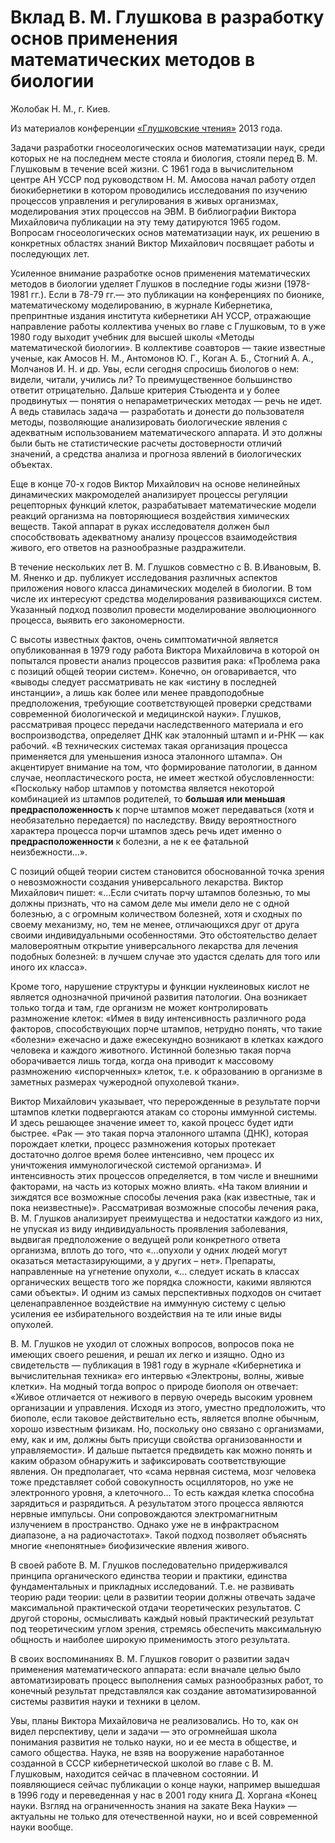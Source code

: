 # Вклад В. М. Глушкова в разработку основ применения математических методов в биологии

Жолобак Н. М., г. Киев.

Из материалов конференции [«Глушковские чтения»](index.md) 2013 года.

Задачи разработки гносеологических основ математизации наук, среди которых не на последнем месте стояла и биология, стояли перед В. М. Глушковым в течение всей жизни. С 1961 года в вычислительном центре АН УССР под руководством Н. М. Амосова начал работу отдел биокибернетики в котором проводились исследования по изучению процессов управления и регулирования в живых организмах, моделирования этих процессов на ЭВМ. В библиографии Виктора Михайловича публикации на эту тему датируются 1965 годом. Вопросам гносеологических основ математизации наук, их решению в конкретных областях знаний Виктор Михайлович посвящает работы и последующих лет.

Усиленное внимание разработке основ применения математических методов в биологии уделяет Глушков в последние годы жизни (1978-1981 гг.). Если в 78-79 гг.— это публикации на конференциях по бионике, математическому моделированию, в журнале Кибернетика, препринтные издания института кибернетики АН УССР, отражающие направление работы коллектива ученых во главе с Глушковым, то в уже 1980 году выходит учебник для высшей школы «Методы математической биологии». В коллективе соавторов — такие известные ученые, как Амосов Н. М., Антомонов Ю. Г., Коган А. Б., Стогний А. А., Молчанов И. Н. и др. Увы, если сегодня спросишь биологов о нем: видели, читали, учились ли? То преимущественное большинство ответит отрицательно. Дальше критерия Стьюдента и у более продвинутых — понятия о непараметрических методах — речь не идет. А ведь ставилась задача — разработать и донести до пользователя методы, позволяющие анализировать биологические явления с адекватным использованием математического аппарата. И это должны были быть не статистические расчеты достоверности отличий значений, а средства анализа и прогноза явлений в биологических объектах.

Еще в конце 70-х годов Виктор Михайлович на основе нелинейных динамических макромоделей анализирует процессы регуляции рецепторных функций клеток, разрабатывает математические модели реакций организма на повторяющиеся воздействия химических веществ. Такой аппарат в руках исследователя должен был способствовать адекватному анализу процессов взаимодействия живого, его ответов на разнообразные раздражители.

В течение нескольких лет В. М. Глушков совместно с В. В.Ивановым, В. М. Яненко и др. публикует исследования различных аспектов приложения нового класса динамических моделей в биологии. В том числе их интересуют средства моделирования развивающихся систем. Указанный подход позволил провести моделирование эволюционного процесса, выявить его закономерности.

С высоты известных фактов, очень симптоматичной является опубликованная в 1979 году работа Виктора Михайловича в которой он попытался провести анализ процессов развития рака: «Проблема рака с позиций общей теории систем». Конечно, он оговаривается, что «выводы следует рассматривать не как «истину в последней инстанции», а лишь как более или менее правдоподобные предположения, требующие соответствующей проверки средствами современной биологической и медицинской науки». Глушков, рассматривая процесс передачи наследственного материала и его воспроизводства, определяет ДНК как эталонный штамп и и-РНК — как рабочий. «В технических системах такая организация процесса применяется для уменьшения износа эталонного штампа». Он акцентирует внимание на том, что формирование патологии, в данном случае, неопластического роста, не имеет жесткой обусловленности: «Поскольку набор штампов у потомства является некоторой комбинацией из штампов родителей, то **большая или меньшая предрасположенность** к порче штампов может передаваться (хотя и необязательно передается) по наследству. Ввиду вероятностного характера процесса порчи штампов здесь речь идет именно о **предрасположенности** к болезни, а не к ее фатальной неизбежности...».

С позиций общей теории систем становится обоснованной точка зрения о невозможности создания универсального лекарства. Виктор Михайлович пишет: «...Если считать порчу штампов болезнью, то мы должны признать, что на самом деле мы имели дело не с одной болезнью, а с огромным количеством болезней, хотя и сходных по своему механизму, но, тем не менее, отличающихся друг от друга своими индивидуальными особенностями. Это обстоятельство делает маловероятным открытие универсального лекарства для лечения подобных болезней: в лучшем случае это удастся сделать для того или иного их класса».

Кроме того, нарушение структуры и функции нуклеиновых кислот не является однозначной причиной развития патологии. Она возникает только тогда и там, где организм не может контролировать размножение клеток: «Имея в виду интенсивность различного рода факторов, способствующих порче штампов, нетрудно понять, что такие «болезни» ежечасно и даже ежесекундно возникают в клетках каждого человека и каждого животного. Истинной болезнью такая порча оборачивается лишь тогда, когда она приводит к массовому размножению «испорченных» клеток, т.е. к образованию в организме в заметных размерах чужеродной опухолевой ткани».

Виктор Михайлович указывает, что перерожденные в результате порчи штампов клетки подвергаются атакам со стороны иммунной системы. И здесь решающее значение имеет то, какой процесс будет идти быстрее. «Рак — это такая порча эталонного штампа (ДНК), которая порождает клетки, процесс размножения которых протекает достаточно долгое время более интенсивно, чем процесс их уничтожения иммунологической системой организма». И интенсивность этих процессов определяется, в том числе и внешними факторами, на часть из которых можно влиять. «На таком влиянии и зиждятся все возможные способы лечения рака (как известные, так и пока неизвестные)». Рассматривая возможные способы лечения рака, В. М. Глушков анализирует преимущества и недостатки каждого из них, не упуская из виду индивидуальность проявления заболевания, выдвигая предположение о ведущей роли конкретного ответа организма, вплоть до того, что «...опухоли у одних людей могут оказаться метастазирующими, а у других – нет». Препараты, направленные на угнетение опухоли, «... следует искать в классах органических веществ того же порядка сложности, какими являются сами объекты». И одним из самых перспективных подходов он считает целенаправленное воздействие на иммунную систему с целью усиления ее избирательного воздействия на те или иные виды опухолей.

В. М. Глушков не уходил от сложных вопросов, вопросов пока не имеющих своего решения, и решал их легко и изящно. Одно из свидетельств — публикация в 1981 году в журнале «Кибернетика и вычислительная техника» его интервью «Электроны, волны, живые клетки». На модный тогда вопрос о природе биополя он отвечает: «Живое отличается от неживого в первую очередь высоким уровнем организации и управления. Исходя из этого, уместно предположить, что биополе, если таковое действительно есть, является вполне обычным, хорошо известным физикам. Но, поскольку оно связано с организмами, ему, как и им, должны быть присущи свойства организованности и управляемости». И дальше пытается предвидеть как можно понять и каким образом обнаружить и зафиксировать соответствующие явления. Он предполагает, что «сама нервная система, мозг человека тоже представляет собой совокупность осцилляторов, но уже не электронного уровня, а клеточного... То есть каждая клетка способна зарядиться и разрядиться. А результатом этого процесса являются нервные импульсы. Они сопровождаются электромагнитным излучением в пространство. Однако уже не в инфрактрасном диапазоне, а на радиочастотах». Такой подход позволяет объяснять многие «непонятные» биофизические явления живого.

В своей работе В. М. Глушков последовательно придерживался принципа органического единства теории и практики, единства фундаментальных и прикладных исследований. Т.е. не развивать теорию ради теории: цели в развитии теории должны отвечать задаче максимальной практической отдачи теоретических результатов. С другой стороны, осмысливать каждый новый практический результат под теоретическим углом зрения, стремясь обеспечить максимальную общность и наиболее широкую применимость этого результата.

В своих воспоминаниях В. М. Глушков говорит о развитии задач применения математического аппарата: если вначале целью было автоматизировать процесс выполнения самых разнообразных работ, то конечный результат представлялся как создание автоматизированной системы развития науки и техники в целом.

Увы, планы Виктора Михайловича не реализовались. Но то, как он видел перспективу, цели и задачи — это огромнейшая школа понимания развития не только науки, но и ее места в обществе, и самого общества. Наука, не взяв на вооружение наработанное созданной в СССР кибернетической школой во главе с В. М. Глушковым, находится сейчас в плачевном состоянии. И появляющиеся сейчас публикации о конце науки, например вышедшая в 1996 году и переведенная у нас в 2001 году книга Д. Хоргана «Конец науки. Взгляд на ограниченность знания на закате Века Науки» — актуальны не только для отечественной науки, но и всей современной науки вообще.